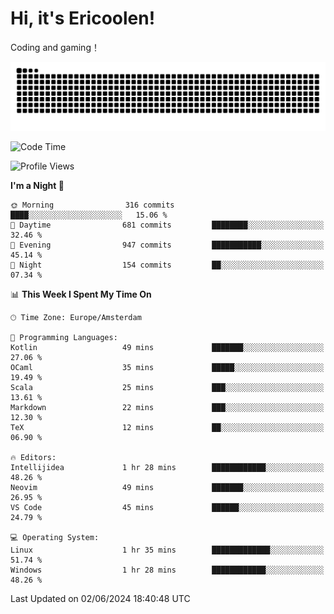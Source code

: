 # Hi, it's Ericoolen!
Coding and gaming！

<picture>
  <source media="(prefers-color-scheme: dark)" srcset="https://raw.githubusercontent.com/Eric-Song-Nop/Eric-Song-Nop/output/github-contribution-grid-snake-dark.svg">
  <source media="(prefers-color-scheme: light)" srcset="https://raw.githubusercontent.com/Eric-Song-Nop/Eric-Song-Nop/output/github-contribution-grid-snake.svg">
  <img alt="github contribution grid snake animation" src="https://raw.githubusercontent.com/Eric-Song-Nop/Eric-Song-Nop/output/github-contribution-grid-snake.svg">
</picture>

<!--START_SECTION:waka-->
![Code Time](http://img.shields.io/badge/Code%20Time-1%2C345%20hrs%2056%20mins-blue)

![Profile Views](http://img.shields.io/badge/Profile%20Views-0-blue)

**I'm a Night 🦉** 

```text
🌞 Morning                316 commits         ████░░░░░░░░░░░░░░░░░░░░░   15.06 % 
🌆 Daytime                681 commits         ████████░░░░░░░░░░░░░░░░░   32.46 % 
🌃 Evening                947 commits         ███████████░░░░░░░░░░░░░░   45.14 % 
🌙 Night                  154 commits         ██░░░░░░░░░░░░░░░░░░░░░░░   07.34 % 
```


📊 **This Week I Spent My Time On** 

```text
🕑︎ Time Zone: Europe/Amsterdam

💬 Programming Languages: 
Kotlin                   49 mins             ███████░░░░░░░░░░░░░░░░░░   27.06 % 
OCaml                    35 mins             █████░░░░░░░░░░░░░░░░░░░░   19.49 % 
Scala                    25 mins             ███░░░░░░░░░░░░░░░░░░░░░░   13.61 % 
Markdown                 22 mins             ███░░░░░░░░░░░░░░░░░░░░░░   12.30 % 
TeX                      12 mins             ██░░░░░░░░░░░░░░░░░░░░░░░   06.90 % 

🔥 Editors: 
Intellijidea             1 hr 28 mins        ████████████░░░░░░░░░░░░░   48.26 % 
Neovim                   49 mins             ███████░░░░░░░░░░░░░░░░░░   26.95 % 
VS Code                  45 mins             ██████░░░░░░░░░░░░░░░░░░░   24.79 % 

💻 Operating System: 
Linux                    1 hr 35 mins        █████████████░░░░░░░░░░░░   51.74 % 
Windows                  1 hr 28 mins        ████████████░░░░░░░░░░░░░   48.26 % 
```


 Last Updated on 02/06/2024 18:40:48 UTC
<!--END_SECTION:waka-->
